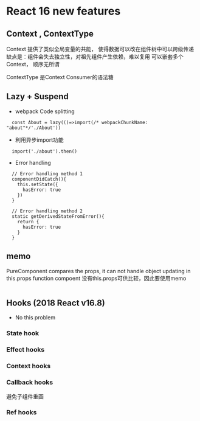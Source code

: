 # React 16 new features


## Context , ContextType
Context 提供了类似全局变量的共能， 使得数据可以改在组件树中可以跨级传递
缺点是：组件会失去独立性，对祖先组件产生依赖，难以复用
可以嵌套多个Context， 顺序无所谓

ContextType 是Context Consumer的语法糖


## Lazy + Suspend
- webpack Code splitting
```
  const About = lazy(()=>import(/* webpackChunkName: "about"*/'./About'))
```

- 利用异步import功能
```
  import('./about').then()
```

- Error handling
```
  // Error handling method 1
  componentDidCatch(){
    this.setState({
      hasError: true
    })
  }

  // Error handling method 2
  static getDerivedStateFromError(){
    return {
      hasError: true
    }
  }
```

## memo
PureComponent compares the props, it  can not handle object updating in this.props
function compoent 没有this.props可供比较，因此要使用memo
```
```

## Hooks (2018 React v16.8)
- No this problem

### State hook


### Effect hooks


### Context hooks

### Callback hooks
  避免子组件重画

### Ref hooks






